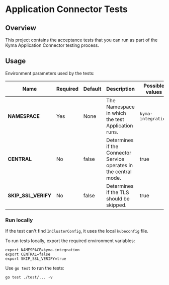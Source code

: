 # Application Connector Tests

## Overview

This project contains the acceptance tests that you can run as part of the Kyma Application Connector testing process.

## Usage

Environment parameters used by the tests:

| Name | Required | Default | Description | Possible values |
|------|----------|---------|-------------|-----------------|
| **NAMESPACE** | Yes | None | The Namespace in which the test Application runs. | `kyma-integration` |
| **CENTRAL** | No | false | Determines if the Connector Service operates in the central mode.  | true | 
| **SKIP_SSL_VERIFY** | No | false | Determines if the TLS should be skipped. | true |


### Run locally

If the test can't find `InClusterConfig`, it uses the local `kubeconfig` file.

To run tests locally, export the required environment variables:
```
export NAMESPACE=kyma-integration
export CENTRAL=false
export SKIP_SSL_VERIFY=true
```

Use `go test` to run the tests:
```
go test ./test/... -v
```
